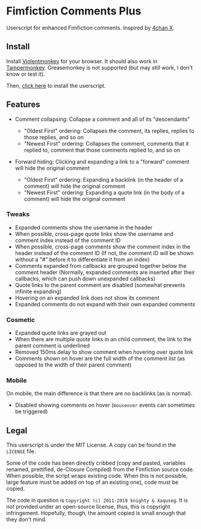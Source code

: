 # Fimfiction Comments Plus

Userscript for enhanced Fimfiction comments. Inspired by [4chan X](https://www.4chan-x.net/).

## Install

Install [Violentmonkey](https://violentmonkey.github.io/get-it/) for your browser. It should also work in [Tampermonkey](https://www.tampermonkey.net/). Greasemonkey is not supported (but may still work, I don't know or test it).

Then, [click here](https://github.com/PluieElectrique/fimfic-comments-plus/raw/master/comments-plus.user.js) to install the userscript.

## Features

* Comment collapsing: Collapse a comment and all of its "descendants"
    * "Oldest First" ordering: Collapses the comment, its replies, replies to those replies, and so on
    * "Newest First" ordering: Collapses the comment, comments that it replied to, comment that those comments replied to, and so on

* Forward hiding: Clicking and expanding a link to a "forward" comment will hide the original comment
    * "Oldest First" ordering: Expanding a backlink (in the header of a comment) will hide the original comment
    * "Newest First" ordering: Expanding a quote link (in the body of a comment) will hide the original comment
### Tweaks

* Expanded comments show the username in the header
* When possible, cross-page quote links show the username and comment index instead of the comment ID
* When possible, cross-page comments show the comment index in the header instead of the comment ID (If not, the comment ID will be shown without a "#" before it to differentiate it from an index)
* Comments expanded from callbacks are grouped together below the comment header (Normally, expanded comments are inserted after their callbacks, which can push down unexpanded callbacks)
* Quote links to the parent comment are disabled (somewhat prevents infinite expanding)
* Hovering on an expanded link does not show its comment
* Expanded comments do not expand with their own expanded comments

### Cosmetic

* Expanded quote links are grayed out
* When there are multiple quote links in an child comment, the link to the parent comment is underlined
* Removed 150ms delay to show comment when hovering over quote link
* Comments shown on hover are the full width of the comment list (as opposed to the width of their parent comment)

### Mobile

On mobile, the main difference is that there are no backlinks (as is normal).

* Disabled showing comments on hover (`mouseover` events can sometimes be triggered)

## Legal

This userscript is under the MIT License. A copy can be found in the `LICENSE` file.

Some of the code has been directly cribbed (copy and pasted, variables renamed, prettified, de-Closure Compiled) from the Fimfiction source code. When possible, the script wraps existing code. When this is not possible, large feature must be added on top of an existing one), code must be copied.

The code in question is `Copyright (c) 2011-2019 knighty & Xaquseg`. It is not provided under an open-source license, thus, this is copyright infringement. Hopefully, though, the amount copied is small enough that they don't mind.
